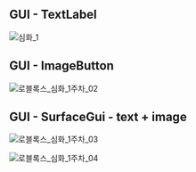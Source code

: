 ## GUI - TextLabel

![심화_1](https://user-images.githubusercontent.com/28240330/178144392-dd2ccc56-a67a-452b-b36d-65ad4f77ec1d.PNG)


## GUI - ImageButton

![로블록스_심화_1주차_02](https://user-images.githubusercontent.com/28240330/178175436-946533a9-09b5-4fae-b8d2-d7a252aa6b7a.PNG)


## GUI - SurfaceGui - text + image

![로블록스_심화_1주차_03](https://user-images.githubusercontent.com/28240330/178274049-4f7fc9fc-63bb-4f7b-bc33-3563f2b1176f.PNG)

![로블록스_심화_1주차_04](https://user-images.githubusercontent.com/28240330/178274064-67e5bd18-a7f6-4f13-9d7a-f1f17c74cdf0.PNG)

